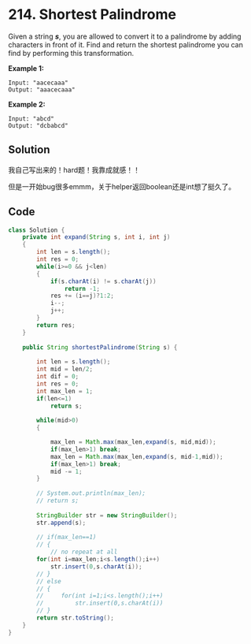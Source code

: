 # 214. Shortest Palindrome

Given a string ***s***, you are allowed to convert it to a palindrome by adding characters in front of it. Find and return the shortest palindrome you can find by performing this transformation.

**Example 1:**

```
Input: "aacecaaa"
Output: "aaacecaaa"
```

**Example 2:**

```
Input: "abcd"
Output: "dcbabcd"
```



## Solution

我自己写出来的！hard题！我靠成就感！！

但是一开始bug很多emmm，关于helper返回boolean还是int想了挺久了。



## Code



```java
class Solution {
    private int expand(String s, int i, int j)
    {
        int len = s.length();
        int res = 0;
        while(i>=0 && j<len)
        {
            if(s.charAt(i) != s.charAt(j))
                return -1;
            res += (i==j)?1:2;
            i--;
            j++;
        }
        return res;    
    }
    
    public String shortestPalindrome(String s) {
        
        int len = s.length();
        int mid = len/2;
        int dif = 0;
        int res = 0;
        int max_len = 1;
        if(len<=1)
            return s;
        
        while(mid>0)
        {

            max_len = Math.max(max_len,expand(s, mid,mid));
            if(max_len>1) break;
            max_len = Math.max(max_len,expand(s, mid-1,mid));
            if(max_len>1) break;
            mid -= 1;
        }
        
        // System.out.println(max_len);
        // return s;
        
        StringBuilder str = new StringBuilder();
        str.append(s);
        
        // if(max_len==1)
        // {
            // no repeat at all
        for(int i=max_len;i<s.length();i++)
            str.insert(0,s.charAt(i));
        // }
        // else
        // {
        //     for(int i=1;i<s.length();i++)
        //         str.insert(0,s.charAt(i))
        // }
        return str.toString();
    }
}
```

